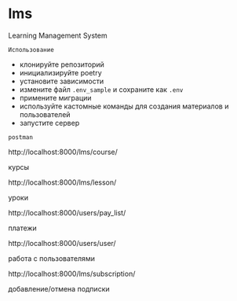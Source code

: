 # lms
Learning Management System

`Использование`
* клонируйте репозиторий 
* инициализируйте poetry
* установите зависимости
* измените файл `.env_sample` и сохраните как `.env`
* примените миграции
* используйте кастомные команды для создания материалов и пользователей
* запустите сервер

`postman`

http://localhost:8000/lms/course/

курсы

http://localhost:8000/lms/lesson/

уроки


http://localhost:8000/users/pay_list/

платежи

http://localhost:8000/users/user/

работа с пользователями

http://localhost:8000/lms/subscription/

добавление/отмена подписки